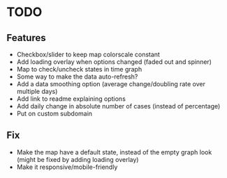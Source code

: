 # TODO

## Features

- Checkbox/slider to keep map colorscale constant
- Add loading overlay when options changed (faded out and spinner)
- Map to check/uncheck states in time graph
- Some way to make the data auto-refresh?
- Add a data smoothing option (average change/doubling rate over multiple days)
- Add link to readme explaining options
- Add daily change in absolute number of cases (instead of percentage)
- Put on custom subdomain

## Fix

- Make the map have a default state, instead of the empty graph look (might be fixed by adding loading overlay)
- Make it responsive/mobile-friendly